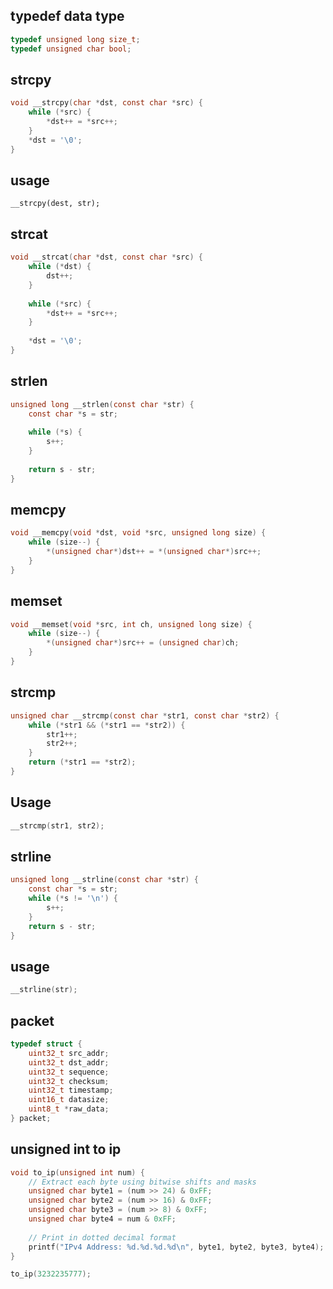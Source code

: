 ## typedef data type 
```c
typedef unsigned long size_t;
typedef unsigned char bool;

```

## strcpy

```c
void __strcpy(char *dst, const char *src) {
	while (*src) {
		*dst++ = *src++;
	}
	*dst = '\0';
}
```

## usage 
```
__strcpy(dest, str);
```

## strcat
```c
void __strcat(char *dst, const char *src) {
	while (*dst) {
		dst++;
	}
	
	while (*src) {
		*dst++ = *src++;
	}
	
	*dst = '\0';
}
```

## strlen

```c
unsigned long __strlen(const char *str) {
	const char *s = str;
	
	while (*s) {
		s++;
	}
	
	return s - str;
}
```

## memcpy
```c
void __memcpy(void *dst, void *src, unsigned long size) {
	while (size--) {
		*(unsigned char*)dst++ = *(unsigned char*)src++;
	}
}
```

## memset
```c
void __memset(void *src, int ch, unsigned long size) {
	while (size--) {
		*(unsigned char*)src++ = (unsigned char)ch;
	}
}
```

## strcmp
```c
unsigned char __strcmp(const char *str1, const char *str2) {
    while (*str1 && (*str1 == *str2)) {
        str1++;
        str2++;
    }
    return (*str1 == *str2);
}
```

## Usage 
```c
__strcmp(str1, str2);
```

## strline
```c
unsigned long __strline(const char *str) {
	const char *s = str;
	while (*s != '\n') {
		s++;
	}
	return s - str;
}
```
## usage

```c
__strline(str);
```

## packet 
```c
typedef struct {
	uint32_t src_addr;
	uint32_t dst_addr;
	uint32_t sequence;
	uint32_t checksum;
	uint32_t timestamp;
	uint16_t datasize;
	uint8_t *raw_data;
} packet;
```

## unsigned int to ip
```c
void to_ip(unsigned int num) {
    // Extract each byte using bitwise shifts and masks
    unsigned char byte1 = (num >> 24) & 0xFF;
    unsigned char byte2 = (num >> 16) & 0xFF;
    unsigned char byte3 = (num >> 8) & 0xFF;
    unsigned char byte4 = num & 0xFF;
    
    // Print in dotted decimal format
    printf("IPv4 Address: %d.%d.%d.%d\n", byte1, byte2, byte3, byte4);
}

to_ip(3232235777);
```


